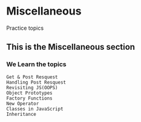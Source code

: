 # Miscellaneous
Practice topics 

## This is the Miscellaneous section
### We Learn the topics
    Get & Post Resquest
    Handling Post Resquest
    Revisiting JS(OOPS)
    Object Prototypes
    Factory Functions
    New Operator
    Classes in JavaScript
    Inheritance 
    